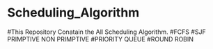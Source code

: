 # Scheduling_Algorithm
#This Repository Conatain the All Scheduling Algorithm.
#FCFS
#SJF PRIMPTIVE NON PRIMPTIVE
#PRIORITY QUEUE
#ROUND ROBIN
